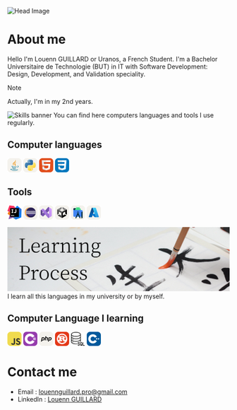 ![Head Image](https://github.com/LouennGUILLARD/LouennGUILLARD/blob/main/Images/Head_GitHub.png)

# **About me**

Hello I'm Louenn GUILLARD or Uranos, a French Student. I'm a Bachelor Universitaire de Technologie (BUT) in IT with Software Development: Design, Development, and Validation speciality.

> [!NOTE]
> Actually, I'm in my 2nd years.

![Skills banner](https://github.com/LouennGUILLARD/LouennGUILLARD/blob/main/Images/Banner_Skills.png)
You can find here computers languages and tools I use regularly.

## Computer languages
<img src="https://github.com/tandpfun/skill-icons/blob/main/icons/Java-Light.svg" width="32"> <img src="https://github.com/tandpfun/skill-icons/blob/main/icons/Python-Light.svg" width="32"> <img src="https://github.com/tandpfun/skill-icons/blob/main/icons/HTML.svg" width="32"> <img src="https://github.com/tandpfun/skill-icons/blob/main/icons/CSS.svg" width="32">

## Tools
<img src="https://github.com/LouennGUILLARD/LouennGUILLARD/blob/main/Images/icon/IntelliJ.png" width="32"> <img src="https://github.com/tandpfun/skill-icons/blob/main/icons/Eclipse-Light.svg" width="32"> <img src="https://github.com/tandpfun/skill-icons/blob/main/icons/VisualStudio-Light.svg" width="32"> <img src="https://github.com/tandpfun/skill-icons/blob/main/icons/Unity-Light.svg" width="32"> <img src="https://github.com/tandpfun/skill-icons/blob/main/icons/AndroidStudio-Light.svg" width="32"> <img src="https://github.com/tandpfun/skill-icons/blob/main/icons/Azure-Light.svg" width="32">

![Learning banner](https://github.com/LouennGUILLARD/LouennGUILLARD/blob/main/Images/Banner_LearningProcess.png)
I learn all this languages in my university or by myself.

## Computer Language I learning
<img src="https://github.com/tandpfun/skill-icons/blob/main/icons/JavaScript.svg" width="32"> <img src="https://github.com/tandpfun/skill-icons/blob/main/icons/CS.svg" width="32"> <img src="https://github.com/tandpfun/skill-icons/blob/main/icons/PHP-Light.svg" width="32"> <img src="https://github.com/tandpfun/skill-icons/blob/main/icons/Rust.svg" width="32"> <img src="https://github.com/LouennGUILLARD/LouennGUILLARD/blob/main/Images/icon/SQL.png" width="32"> <img src="https://github.com/tandpfun/skill-icons/blob/main/icons/CPP.svg" width="32"> 

# **Contact me**
- Email : louennguillard.pro@gmail.com
- LinkedIn : [Louenn GUILLARD](https://www.linkedin.com/in/louenn-guillard-b505bb281)

<!---
LouennGUILLARD/LouennGUILLARD is a ✨ special ✨ repository because its `README.md` (this file) appears on your GitHub profile.
You can click the Preview link to take a look at your changes.
--->
